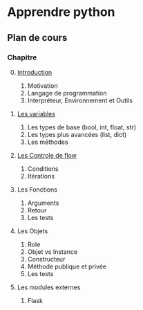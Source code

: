 # Apprendre python 

## Plan de cours

### Chapitre

0. [Introduction](./0-introduction.md)
   1.  Motivation
   2.  Langage de programmation
   3.  Interpréteur, Environnement et Outils

1. [Les variables](./1-variables.md)
    1.  Les types de base (bool, int, float, str)
    2.  Les types plus avancées (list, dict)
    3.  Les méthodes

2.  [Les Controle de flow](./2-flow.md)
    1.  Conditions
    2.  Itérations

3.  Les Fonctions
    1.  Arguments
    2.  Retour
    3.  Les tests

4.  Les Objets
    1.  Role
    2.  Objet vs Instance
    3.  Constructeur
    4.  Méthode publique et privée
    5.  Les tests

5.  Les modules externes
    1.  Flask
